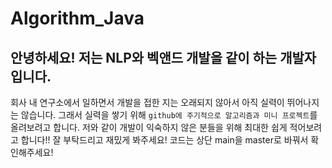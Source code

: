 # Algorithm_Java
## 안녕하세요! 저는 NLP와 벡앤드 개발을 같이 하는 개발자입니다. 
회사 내 연구소에서 일하면서 개발을 접한 지는 오래되지 않아서 아직 실력이 뛰어나지는 않습니다. 
그래서 실력을 쌓기 위해 `github에 주기적으로 알고리즘과 미니 프로젝트`를 올려보려고 합니다. 
저와 같이 개발이 익숙하지 않은 분들을 위해 최대한 쉽게 적어보려고 합니다!! 잘 부탁드리고 재밌게 봐주세요! 코드는 상단 main을 master로 바꿔서 확인해주세요!
